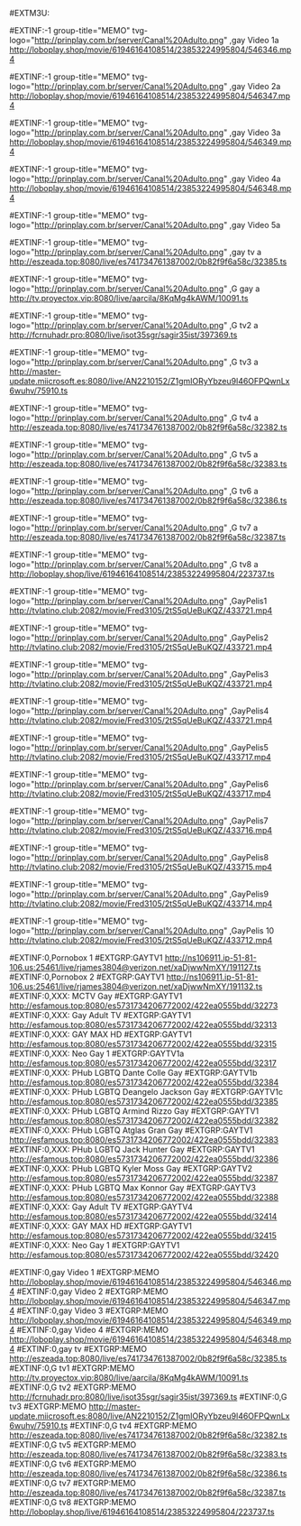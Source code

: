 
#EXTM3U:

#EXTINF:-1 group-title="MEMO" tvg-logo="http://prinplay.com.br/server/Canal%20Adulto.png" ,gay Video 1a
http://loboplay.shop/movie/61946164108514/23853224995804/546346.mp4

#EXTINF:-1 group-title="MEMO" tvg-logo="http://prinplay.com.br/server/Canal%20Adulto.png" ,gay Video 2a
http://loboplay.shop/movie/61946164108514/23853224995804/546347.mp4



#EXTINF:-1 group-title="MEMO" tvg-logo="http://prinplay.com.br/server/Canal%20Adulto.png" ,gay Video 3a
http://loboplay.shop/movie/61946164108514/23853224995804/546349.mp4


#EXTINF:-1 group-title="MEMO" tvg-logo="http://prinplay.com.br/server/Canal%20Adulto.png" ,gay Video 4a
http://loboplay.shop/movie/61946164108514/23853224995804/546348.mp4


#EXTINF:-1 group-title="MEMO" tvg-logo="http://prinplay.com.br/server/Canal%20Adulto.png" ,gay Video 5a




#EXTINF:-1 group-title="MEMO" tvg-logo="http://prinplay.com.br/server/Canal%20Adulto.png" ,gay tv a
http://eszeada.top:8080/live/es741734761387002/0b82f9f6a58c/32385.ts


#EXTINF:-1 group-title="MEMO" tvg-logo="http://prinplay.com.br/server/Canal%20Adulto.png" ,G gay a
http://tv.proyectox.vip:8080/live/aarcila/8KqMg4kAWM/10091.ts



#EXTINF:-1 group-title="MEMO" tvg-logo="http://prinplay.com.br/server/Canal%20Adulto.png" ,G tv2 a
http://fcrnuhadr.pro:8080/live/isot35sgr/sagir35ist/397369.ts


#EXTINF:-1 group-title="MEMO" tvg-logo="http://prinplay.com.br/server/Canal%20Adulto.png" ,G tv3 a
http://master-update.miicrosoft.es:8080/live/AN2210152/Z1gmIORyYbzeu9l46OFPQwnLx6wuhv/75910.ts


#EXTINF:-1 group-title="MEMO" tvg-logo="http://prinplay.com.br/server/Canal%20Adulto.png" ,G tv4 a
http://eszeada.top:8080/live/es741734761387002/0b82f9f6a58c/32382.ts



#EXTINF:-1 group-title="MEMO" tvg-logo="http://prinplay.com.br/server/Canal%20Adulto.png" ,G tv5 a
http://eszeada.top:8080/live/es741734761387002/0b82f9f6a58c/32383.ts

#EXTINF:-1 group-title="MEMO" tvg-logo="http://prinplay.com.br/server/Canal%20Adulto.png" ,G tv6 a
http://eszeada.top:8080/live/es741734761387002/0b82f9f6a58c/32386.ts


#EXTINF:-1 group-title="MEMO" tvg-logo="http://prinplay.com.br/server/Canal%20Adulto.png" ,G tv7 a
http://eszeada.top:8080/live/es741734761387002/0b82f9f6a58c/32387.ts



#EXTINF:-1 group-title="MEMO" tvg-logo="http://prinplay.com.br/server/Canal%20Adulto.png" ,G tv8 a
http://loboplay.shop/live/61946164108514/23853224995804/223737.ts

#EXTINF:-1 group-title="MEMO" tvg-logo="http://prinplay.com.br/server/Canal%20Adulto.png" ,GayPelis1
http://tvlatino.club:2082/movie/Fred3105/2tS5qUeBuKQZ/433721.mp4


#EXTINF:-1 group-title="MEMO" tvg-logo="http://prinplay.com.br/server/Canal%20Adulto.png" ,GayPelis2
http://tvlatino.club:2082/movie/Fred3105/2tS5qUeBuKQZ/433721.mp4


#EXTINF:-1 group-title="MEMO" tvg-logo="http://prinplay.com.br/server/Canal%20Adulto.png" ,GayPelis3
http://tvlatino.club:2082/movie/Fred3105/2tS5qUeBuKQZ/433721.mp4


#EXTINF:-1 group-title="MEMO" tvg-logo="http://prinplay.com.br/server/Canal%20Adulto.png" ,GayPelis4
http://tvlatino.club:2082/movie/Fred3105/2tS5qUeBuKQZ/433721.mp4


#EXTINF:-1 group-title="MEMO" tvg-logo="http://prinplay.com.br/server/Canal%20Adulto.png" ,GayPelis5
http://tvlatino.club:2082/movie/Fred3105/2tS5qUeBuKQZ/433717.mp4


#EXTINF:-1 group-title="MEMO" tvg-logo="http://prinplay.com.br/server/Canal%20Adulto.png" ,GayPelis6
http://tvlatino.club:2082/movie/Fred3105/2tS5qUeBuKQZ/433717.mp4


#EXTINF:-1 group-title="MEMO" tvg-logo="http://prinplay.com.br/server/Canal%20Adulto.png" ,GayPelis7
http://tvlatino.club:2082/movie/Fred3105/2tS5qUeBuKQZ/433716.mp4


#EXTINF:-1 group-title="MEMO" tvg-logo="http://prinplay.com.br/server/Canal%20Adulto.png" ,GayPelis8
http://tvlatino.club:2082/movie/Fred3105/2tS5qUeBuKQZ/433715.mp4



#EXTINF:-1 group-title="MEMO" tvg-logo="http://prinplay.com.br/server/Canal%20Adulto.png" ,GayPelis9
http://tvlatino.club:2082/movie/Fred3105/2tS5qUeBuKQZ/433714.mp4





#EXTINF:-1 group-title="MEMO" tvg-logo="http://prinplay.com.br/server/Canal%20Adulto.png" ,GayPelis 10
http://tvlatino.club:2082/movie/Fred3105/2tS5qUeBuKQZ/433712.mp4


#EXTINF:0,Pornobox 1
#EXTGRP:GAYTV1
http://ns106911.ip-51-81-106.us:25461/live/rjames3804@verizon.net/xaDjwwNmXY/191127.ts
#EXTINF:0,Pornobox 2
#EXTGRP:GAYTV1
http://ns106911.ip-51-81-106.us:25461/live/rjames3804@verizon.net/xaDjwwNmXY/191132.ts
#EXTINF:0,XXX: MCTV Gay
#EXTGRP:GAYTV1
http://esfamous.top:8080/es5731734206772002/422ea0555bdd/32273
#EXTINF:0,XXX: Gay Adult TV
#EXTGRP:GAYTV1
http://esfamous.top:8080/es5731734206772002/422ea0555bdd/32313
#EXTINF:0,XXX: GAY MAX HD
#EXTGRP:GAYTV1
http://esfamous.top:8080/es5731734206772002/422ea0555bdd/32315
#EXTINF:0,XXX: Neo Gay 1
#EXTGRP:GAYTV1a
http://esfamous.top:8080/es5731734206772002/422ea0555bdd/32317
#EXTINF:0,XXX: PHub LGBTQ Dante Colle Gay
#EXTGRP:GAYTV1b
http://esfamous.top:8080/es5731734206772002/422ea0555bdd/32384
#EXTINF:0,XXX: PHub LGBTQ Deangelo Jackson Gay
#EXTGRP:GAYTV1c
http://esfamous.top:8080/es5731734206772002/422ea0555bdd/32385
#EXTINF:0,XXX: PHub LGBTQ Armind Rizzo Gay
#EXTGRP:GAYTV1
http://esfamous.top:8080/es5731734206772002/422ea0555bdd/32382
#EXTINF:0,XXX: PHub LGBTQ Atglas Gran Gay
#EXTGRP:GAYTV1
http://esfamous.top:8080/es5731734206772002/422ea0555bdd/32383
#EXTINF:0,XXX: PHub LGBTQ Jack Hunter Gay
#EXTGRP:GAYTV1
http://esfamous.top:8080/es5731734206772002/422ea0555bdd/32386
#EXTINF:0,XXX: PHub LGBTQ Kyler Moss Gay
#EXTGRP:GAYTV2
http://esfamous.top:8080/es5731734206772002/422ea0555bdd/32387
#EXTINF:0,XXX: PHub LGBTQ Max Konnor Gay
#EXTGRP:GAYTV3
http://esfamous.top:8080/es5731734206772002/422ea0555bdd/32388
#EXTINF:0,XXX: Gay Adult TV
#EXTGRP:GAYTV4
http://esfamous.top:8080/es5731734206772002/422ea0555bdd/32414
#EXTINF:0,XXX: GAY MAX HD
#EXTGRP:GAYTV1
http://esfamous.top:8080/es5731734206772002/422ea0555bdd/32415
#EXTINF:0,XXX: Neo Gay 1
#EXTGRP:GAYTV1
http://esfamous.top:8080/es5731734206772002/422ea0555bdd/32420



#EXTINF:0,gay Video 1
#EXTGRP:MEMO
http://loboplay.shop/movie/61946164108514/23853224995804/546346.mp4
#EXTINF:0,gay Video 2
#EXTGRP:MEMO
http://loboplay.shop/movie/61946164108514/23853224995804/546347.mp4
#EXTINF:0,gay Video 3
#EXTGRP:MEMO
http://loboplay.shop/movie/61946164108514/23853224995804/546349.mp4
#EXTINF:0,gay Video 4
#EXTGRP:MEMO
http://loboplay.shop/movie/61946164108514/23853224995804/546348.mp4
#EXTINF:0,gay tv
#EXTGRP:MEMO
http://eszeada.top:8080/live/es741734761387002/0b82f9f6a58c/32385.ts
#EXTINF:0,G tv1
#EXTGRP:MEMO
http://tv.proyectox.vip:8080/live/aarcila/8KqMg4kAWM/10091.ts
#EXTINF:0,G tv2
#EXTGRP:MEMO
http://fcrnuhadr.pro:8080/live/isot35sgr/sagir35ist/397369.ts
#EXTINF:0,G tv3
#EXTGRP:MEMO
http://master-update.miicrosoft.es:8080/live/AN2210152/Z1gmIORyYbzeu9l46OFPQwnLx6wuhv/75910.ts
#EXTINF:0,G tv4
#EXTGRP:MEMO
http://eszeada.top:8080/live/es741734761387002/0b82f9f6a58c/32382.ts
#EXTINF:0,G tv5
#EXTGRP:MEMO
http://eszeada.top:8080/live/es741734761387002/0b82f9f6a58c/32383.ts
#EXTINF:0,G tv6
#EXTGRP:MEMO
http://eszeada.top:8080/live/es741734761387002/0b82f9f6a58c/32386.ts
#EXTINF:0,G tv7
#EXTGRP:MEMO
http://eszeada.top:8080/live/es741734761387002/0b82f9f6a58c/32387.ts
#EXTINF:0,G tv8
#EXTGRP:MEMO
http://loboplay.shop/live/61946164108514/23853224995804/223737.ts














